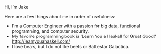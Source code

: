<!---
jam08060/jam08060 is a ✨ special ✨ repository because its `README.md` (this file) appears on your GitHub profile.
You can click the Preview link to take a look at your changes.
--->

Hi, I’m Jake

Here are a few things about me in order of usefulness:

- I'm a Computer Engineer with a passion for big data, functional programming, and computer security.
- My favorite programming book is 'Learn You a Haskell for Great Good!' http://learnyouahaskell.com/
- I love bears, but I do not like beets or Battlestar Galactica.
